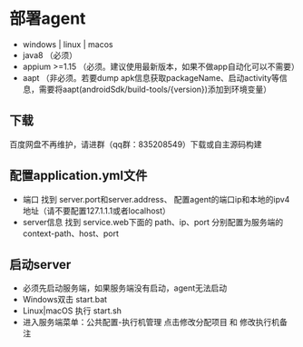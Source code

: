 # 部署agent
* windows | linux | macos
* java8 （必须）
* appium >=1.15 （必须。建议使用最新版本，如果不做app自动化可以不需要）
* aapt （非必须。若要dump apk信息获取packageName、启动activity等信息，需要将aapt(androidSdk/build-tools/{version})添加到环境变量）

## 下载
百度网盘不再维护，请进群（qq群：835208549）下载或自主源码构建

## 配置application.yml文件
- 端口
找到 server.port和server.address、 配置agent的端口ip和本地的ipv4地址（请不要配置127.1.1.1或者localhost）
- server信息
找到 service.web下面的 path、ip、port 分别配置为服务端的 context-path、host、port


## 启动server
- 必须先启动服务端，如果服务端没有启动，agent无法启动
- Windows双击 start.bat
- Linux|macOS 执行 start.sh
- 进入服务端菜单：公共配置-执行机管理 点击修改分配项目 和 修改执行机备注
